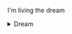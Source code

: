 I'm living the dream
<details>
  <summary>Dream</summary>

  ```
  D ead inside
  R econsidering my life
  E ating nothing
  A complete mess
  M entally unstable
  ```

You can buy me cement btw

<a href="https://www.buymeacoffee.com/xijisuno"><img src="https://img.buymeacoffee.com/button-api/?text=Buy me a cement&emoji=&slug=xijisuno&button_colour=5F7FFF&font_colour=ffffff&font_family=Cookie&outline_colour=000000&coffee_colour=FFDD00" /></a>
